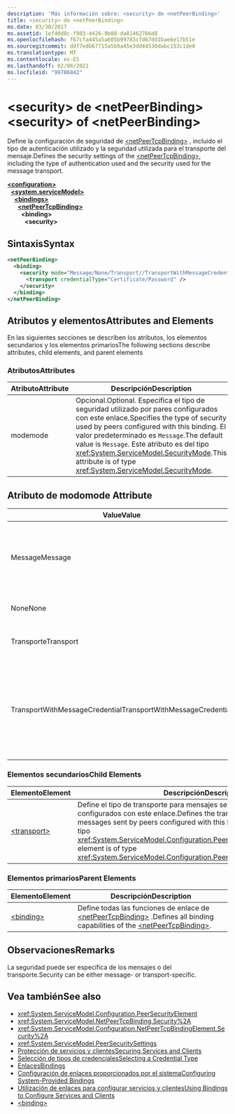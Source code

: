 ```yaml
---
description: 'Más información sobre: <security> de <netPeerBinding>'
title: <security> de <netPeerBinding>
ms.date: 03/30/2017
ms.assetid: 1ef40d8c-f903-4426-9b08-da81462766d8
ms.openlocfilehash: f67cfa445a5a605b99783cfd67dd1bae6e17b51e
ms.sourcegitcommit: ddf7edb67715a5b9a45e3dd44536dabc153c1de0
ms.translationtype: MT
ms.contentlocale: es-ES
ms.lasthandoff: 02/06/2021
ms.locfileid: "99786842"
---
```

# <a name="security-of-netpeerbinding"></a><span data-ttu-id="0e129-103">\<security> de \<netPeerBinding></span><span class="sxs-lookup"><span data-stu-id="0e129-103">\<security> of \<netPeerBinding></span></span>

<span data-ttu-id="0e129-104">Define la configuración de seguridad de [\<netPeerTcpBinding>](netpeertcpbinding.md) , incluido el tipo de autenticación utilizado y la seguridad utilizada para el transporte del mensaje.</span><span class="sxs-lookup"><span data-stu-id="0e129-104">Defines the security settings of the [\<netPeerTcpBinding>](netpeertcpbinding.md), including the type of authentication used and the security used for the message transport.</span></span>  
  
[**\<configuration>**](../configuration-element.md)\
&nbsp;&nbsp;[**\<system.serviceModel>**](system-servicemodel.md)\
&nbsp;&nbsp;&nbsp;&nbsp;[**\<bindings>**](bindings.md)\
&nbsp;&nbsp;&nbsp;&nbsp;&nbsp;&nbsp;[**\<netPeerTcpBinding>**](netpeertcpbinding.md)\
&nbsp;&nbsp;&nbsp;&nbsp;&nbsp;&nbsp;&nbsp;&nbsp;**\<binding>**\
&nbsp;&nbsp;&nbsp;&nbsp;&nbsp;&nbsp;&nbsp;&nbsp;&nbsp;&nbsp;**\<security>**  
  
## <a name="syntax"></a><span data-ttu-id="0e129-105">Sintaxis</span><span class="sxs-lookup"><span data-stu-id="0e129-105">Syntax</span></span>  
  
```xml  
<netPeerBinding>
  <binding>
    <security mode="Message/None/Transport//TransportWithMessageCredential">
      <transport credentialType="Certificate/Password" />
    </security>
  </binding>
</netPeerBinding>
```  
  
## <a name="attributes-and-elements"></a><span data-ttu-id="0e129-106">Atributos y elementos</span><span class="sxs-lookup"><span data-stu-id="0e129-106">Attributes and Elements</span></span>  

 <span data-ttu-id="0e129-107">En las siguientes secciones se describen los atributos, los elementos secundarios y los elementos primarios</span><span class="sxs-lookup"><span data-stu-id="0e129-107">The following sections describe attributes, child elements, and parent elements</span></span>  
  
### <a name="attributes"></a><span data-ttu-id="0e129-108">Atributos</span><span class="sxs-lookup"><span data-stu-id="0e129-108">Attributes</span></span>  
  
|<span data-ttu-id="0e129-109">Atributo</span><span class="sxs-lookup"><span data-stu-id="0e129-109">Attribute</span></span>|<span data-ttu-id="0e129-110">Descripción</span><span class="sxs-lookup"><span data-stu-id="0e129-110">Description</span></span>|  
|---------------|-----------------|  
|<span data-ttu-id="0e129-111">mode</span><span class="sxs-lookup"><span data-stu-id="0e129-111">mode</span></span>|<span data-ttu-id="0e129-112">Opcional.</span><span class="sxs-lookup"><span data-stu-id="0e129-112">Optional.</span></span> <span data-ttu-id="0e129-113">Especifica el tipo de seguridad utilizado por pares configurados con este enlace.</span><span class="sxs-lookup"><span data-stu-id="0e129-113">Specifies the type of security used by peers configured with this binding.</span></span> <span data-ttu-id="0e129-114">El valor predeterminado es `Message`.</span><span class="sxs-lookup"><span data-stu-id="0e129-114">The default value is `Message`.</span></span> <span data-ttu-id="0e129-115">Este atributo es del tipo <xref:System.ServiceModel.SecurityMode>.</span><span class="sxs-lookup"><span data-stu-id="0e129-115">This attribute is of type <xref:System.ServiceModel.SecurityMode>.</span></span>|  
  
## <a name="mode-attribute"></a><span data-ttu-id="0e129-116">Atributo de modo</span><span class="sxs-lookup"><span data-stu-id="0e129-116">mode Attribute</span></span>  
  
|<span data-ttu-id="0e129-117">Value</span><span class="sxs-lookup"><span data-stu-id="0e129-117">Value</span></span>|<span data-ttu-id="0e129-118">Descripción</span><span class="sxs-lookup"><span data-stu-id="0e129-118">Description</span></span>|  
|-----------|-----------------|  
|<span data-ttu-id="0e129-119">Message</span><span class="sxs-lookup"><span data-stu-id="0e129-119">Message</span></span>|<span data-ttu-id="0e129-120">La seguridad SOAP proporciona autenticación, integridad y confidencialidad.</span><span class="sxs-lookup"><span data-stu-id="0e129-120">SOAP security provides authentication, integrity and confidentiality.</span></span>|  
|<span data-ttu-id="0e129-121">None</span><span class="sxs-lookup"><span data-stu-id="0e129-121">None</span></span>|<span data-ttu-id="0e129-122">La seguridad está deshabilitada.</span><span class="sxs-lookup"><span data-stu-id="0e129-122">Security is disabled.</span></span>|  
|<span data-ttu-id="0e129-123">Transporte</span><span class="sxs-lookup"><span data-stu-id="0e129-123">Transport</span></span>|<span data-ttu-id="0e129-124">La seguridad se proporciona utilizando HTTPS.</span><span class="sxs-lookup"><span data-stu-id="0e129-124">Security is provided using HTTPS.</span></span>|  
|<span data-ttu-id="0e129-125">TransportWithMessageCredential</span><span class="sxs-lookup"><span data-stu-id="0e129-125">TransportWithMessageCredential</span></span>|<span data-ttu-id="0e129-126">HTTPS proporciona autenticación y confidencialidad.</span><span class="sxs-lookup"><span data-stu-id="0e129-126">HTTPS provides authentication and confidentiality.</span></span> <span data-ttu-id="0e129-127">Los mensajes SOAP proporcionan tipos de credencial enriquecidos.</span><span class="sxs-lookup"><span data-stu-id="0e129-127">SOAP messages provide rich credential types.</span></span>|  
  
### <a name="child-elements"></a><span data-ttu-id="0e129-128">Elementos secundarios</span><span class="sxs-lookup"><span data-stu-id="0e129-128">Child Elements</span></span>  
  
|<span data-ttu-id="0e129-129">Elemento</span><span class="sxs-lookup"><span data-stu-id="0e129-129">Element</span></span>|<span data-ttu-id="0e129-130">Descripción</span><span class="sxs-lookup"><span data-stu-id="0e129-130">Description</span></span>|  
|-------------|-----------------|  
|[\<transport>](transport-of-netpeertcpbinding.md)|<span data-ttu-id="0e129-131">Define el tipo de transporte para mensajes seguros enviados por pares configurados con este enlace.</span><span class="sxs-lookup"><span data-stu-id="0e129-131">Defines the transport type for secured messages sent by peers configured with this binding.</span></span> <span data-ttu-id="0e129-132">Este elemento es del tipo <xref:System.ServiceModel.Configuration.PeerTransportSecurityElement>.</span><span class="sxs-lookup"><span data-stu-id="0e129-132">This element is of type <xref:System.ServiceModel.Configuration.PeerTransportSecurityElement>.</span></span>|  
  
### <a name="parent-elements"></a><span data-ttu-id="0e129-133">Elementos primarios</span><span class="sxs-lookup"><span data-stu-id="0e129-133">Parent Elements</span></span>  
  
|<span data-ttu-id="0e129-134">Elemento</span><span class="sxs-lookup"><span data-stu-id="0e129-134">Element</span></span>|<span data-ttu-id="0e129-135">Descripción</span><span class="sxs-lookup"><span data-stu-id="0e129-135">Description</span></span>|  
|-------------|-----------------|  
|[\<binding>](bindings.md)|<span data-ttu-id="0e129-136">Define todas las funciones de enlace de [\<netPeerTcpBinding>](netpeertcpbinding.md) .</span><span class="sxs-lookup"><span data-stu-id="0e129-136">Defines all binding capabilities of the [\<netPeerTcpBinding>](netpeertcpbinding.md).</span></span>|  
  
## <a name="remarks"></a><span data-ttu-id="0e129-137">Observaciones</span><span class="sxs-lookup"><span data-stu-id="0e129-137">Remarks</span></span>  

 <span data-ttu-id="0e129-138">La seguridad puede ser específica de los mensajes o del transporte.</span><span class="sxs-lookup"><span data-stu-id="0e129-138">Security can be either message- or transport-specific.</span></span>  
  
## <a name="see-also"></a><span data-ttu-id="0e129-139">Vea también</span><span class="sxs-lookup"><span data-stu-id="0e129-139">See also</span></span>

- <xref:System.ServiceModel.Configuration.PeerSecurityElement>
- <xref:System.ServiceModel.NetPeerTcpBinding.Security%2A>
- <xref:System.ServiceModel.Configuration.NetPeerTcpBindingElement.Security%2A>
- <xref:System.ServiceModel.PeerSecuritySettings>
- [<span data-ttu-id="0e129-140">Protección de servicios y clientes</span><span class="sxs-lookup"><span data-stu-id="0e129-140">Securing Services and Clients</span></span>](../../../wcf/feature-details/securing-services-and-clients.md)
- [<span data-ttu-id="0e129-141">Selección de tipos de credenciales</span><span class="sxs-lookup"><span data-stu-id="0e129-141">Selecting a Credential Type</span></span>](../../../wcf/feature-details/selecting-a-credential-type.md)
- [<span data-ttu-id="0e129-142">Enlaces</span><span class="sxs-lookup"><span data-stu-id="0e129-142">Bindings</span></span>](../../../wcf/bindings.md)
- [<span data-ttu-id="0e129-143">Configuración de enlaces proporcionados por el sistema</span><span class="sxs-lookup"><span data-stu-id="0e129-143">Configuring System-Provided Bindings</span></span>](../../../wcf/feature-details/configuring-system-provided-bindings.md)
- [<span data-ttu-id="0e129-144">Utilización de enlaces para configurar servicios y clientes</span><span class="sxs-lookup"><span data-stu-id="0e129-144">Using Bindings to Configure Services and Clients</span></span>](../../../wcf/using-bindings-to-configure-services-and-clients.md)
- [\<binding>](bindings.md)
